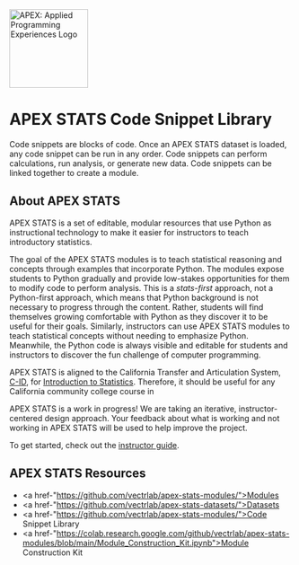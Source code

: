 <img src="https://github.com/vectrlab/apex-stats-modules/raw/main/images/APEX_logo.png" alt="APEX: Applied Programming Experiences Logo" style="height:10em;">

# APEX STATS Code Snippet Library

Code snippets are blocks of code. Once an APEX STATS dataset is loaded, any code snippet can be run in any order. Code snippets can perform calculations, run analysis, or generate new data. Code snippets can be linked together to create a module.

## About APEX STATS

APEX STATS is a set of editable, modular resources that use Python as instructional technology to make it easier for instructors to teach introductory statistics.

The goal of the APEX STATS modules is to teach statistical reasoning and concepts through examples that incorporate Python. The modules expose students to Python gradually and provide low-stakes opportunities for them to modify code to perform analysis. This is a <i>stats-first</i> approach, not a Python-first approach, which means that Python background is not necessary to progress through the content. Rather, students will find themselves growing comfortable with Python as they discover it to be useful for their goals. Similarly, instructors can use APEX STATS modules to teach statistical concepts without needing to emphasize Python. Meanwhile, the Python code is always visible and editable for students and instructors to discover the fun challenge of computer programming.

APEX STATS is aligned to the California Transfer and Articulation System, <a href="https://www.c-id.net">C-ID</a>, for <a href="https://www.c-id.net/descriptors/final/show/365">Introduction to Statistics</a>. Therefore, it should be useful for any California community college course in 

APEX STATS is a work in progress! We are taking an iterative, instructor-centered design approach. Your feedback about what is working and not working in APEX STATS will be used to help improve the project.

To get started, check out the <a href="https://colab.research.google.com/github/vectrlab/apex-stats-modules/blob/main/Instructor_Guide.ipynb">instructor guide</a>.

## APEX STATS Resources
- <a href-"https://github.com/vectrlab/apex-stats-modules/">Modules</a>
- <a href-"https://github.com/vectrlab/apex-stats-datasets/">Datasets</a>
- <a href-"https://github.com/vectrlab/apex-stats-modules/">Code Snippet Library</a>
- <a href-"https://colab.research.google.com/github/vectrlab/apex-stats-modules/blob/main/Module_Construction_Kit.ipynb">Module Construction Kit</a>

